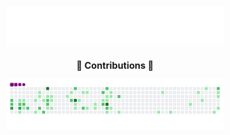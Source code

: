 <h1 align="center">
    <img src="https://raw.githubusercontent.com/XZTDean/XZTDean/dist/username_header.svg" />
</h1>
<div align="center">
  <h2>🐍 Contributions 🐍</h2>
  <picture>
    <source media="(prefers-color-scheme: dark)" srcset="https://raw.githubusercontent.com/XZTDean/XZTDean/dist/github-contribution-grid-snake-dark.svg" />
    <source media="(prefers-color-scheme: light)" srcset="https://raw.githubusercontent.com/XZTDean/XZTDean/dist/github-contribution-grid-snake.svg" />
    <img alt="github-snake" src="https://raw.githubusercontent.com/XZTDean/XZTDean/dist/github-contribution-grid-snake.gif" />
  </picture>
</div>